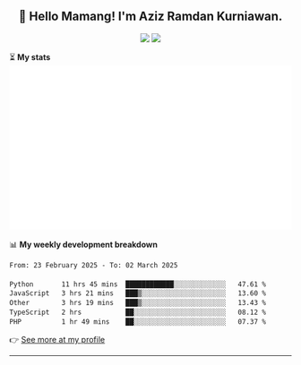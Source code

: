 <h2 align="center">👋 Hello Mamang! I'm Aziz Ramdan Kurniawan.</h2>  
<p align="center">
  <img src="https://komarev.com/ghpvc/?username=azizramdan">
  <img src="https://wakatime.com/badge/user/90056fa0-4c31-4eca-954e-2a3ac05896f9.svg">
</p>
    
⏳ **My stats**  
![](https://raw.githubusercontent.com/azizramdan/github-stats/master/generated/overview.svg#gh-dark-mode-only)

📊 **My weekly development breakdown**
<!--START_SECTION:waka-->

```txt
From: 23 February 2025 - To: 02 March 2025

Python       11 hrs 45 mins  ████████████░░░░░░░░░░░░░   47.61 %
JavaScript   3 hrs 21 mins   ███▒░░░░░░░░░░░░░░░░░░░░░   13.60 %
Other        3 hrs 19 mins   ███▒░░░░░░░░░░░░░░░░░░░░░   13.43 %
TypeScript   2 hrs           ██░░░░░░░░░░░░░░░░░░░░░░░   08.12 %
PHP          1 hr 49 mins    ██░░░░░░░░░░░░░░░░░░░░░░░   07.37 %
```

<!--END_SECTION:waka-->
👉 [See more at my profile](https://wakatime.com/@azizramdan)
***

